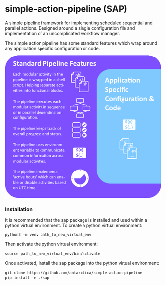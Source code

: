 # simple-action-pipeline (SAP)

A simple pipeline framework for implementing scheduled sequential and parallel actions. Designed around a single configuration file and implementation of an uncomplicated workflow manager.  

The simple action pipeline has some standard features which wrap around any application specific configuration or code.  

![simple action pipeline features](assets/img/pipeline-features.png)

### Installation
It is recommended that the sap package is installed and used within a python virtual environment. To create a python virtual environment:  
```
python3 -m venv path_to_new_virtual_env
```  
  
Then activate the python virtual environment:  
```
source path_to_new_virtual_env/bin/activate
```  

Once activated, install the sap package into the python virtual environment:  
```
git clone https://github.com/antarctica/simple-action-pipeline 
pip install -e ./sap
```  
